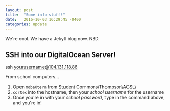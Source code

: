 ```yaml
---
layout: post
title:  "Some info stuff!"
date:   2016-10-03 16:29:45 -0400
categories: update
---
```


We're cool. We have a Jekyll blog now. NBD.

## SSH into our DigitalOcean Server!

  ssh yourusername@104.131.118.86

From school computers...
  
1. Open `mobaXterm` from Student Commons\Thompson\ACSL\
2. `cortex` into the hostname, then your _school username_ for the username
3. Once you're in with your _school password_, type in the command above, and you're in!
